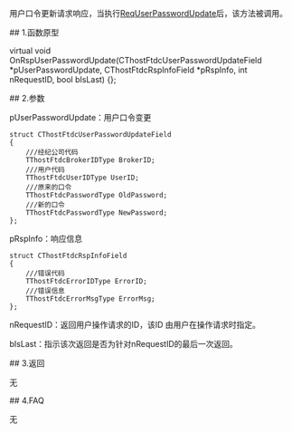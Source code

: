 <p>用户口令更新请求响应，当执行<a href="../../CTHOSTFTDCTRADERSPI/REQUSERPASSWORDUPDATE/">ReqUserPasswordUpdate</a>后，该方法被调用。</p>
<span class="anchor" id="3b06b348-732a-414d-89c5-5f4171ab5334"></span>
## 1.函数原型
<p>virtual void OnRspUserPasswordUpdate(CThostFtdcUserPasswordUpdateField *pUserPasswordUpdate, CThostFtdcRspInfoField *pRspInfo, int nRequestID, bool bIsLast) {};</p>
<span class="anchor" id="57542061-e0eb-4db8-86fc-796b24888cc5"></span>
## 2.参数
<p>pUserPasswordUpdate：用户口令变更</p>
<pre><code>struct CThostFtdcUserPasswordUpdateField
{
    ///经纪公司代码
    TThostFtdcBrokerIDType BrokerID;
    ///用户代码
    TThostFtdcUserIDType UserID;
    ///原来的口令
    TThostFtdcPasswordType OldPassword;
    ///新的口令
    TThostFtdcPasswordType NewPassword;
};
</code></pre>
<p>pRspInfo：响应信息</p>
<pre><code>struct CThostFtdcRspInfoField
{
    ///错误代码
    TThostFtdcErrorIDType ErrorID;
    ///错误信息
    TThostFtdcErrorMsgType ErrorMsg;
};
</code></pre>
<p>nRequestID：返回用户操作请求的ID，该ID 由用户在操作请求时指定。</p>
<p>bIsLast：指示该次返回是否为针对nRequestID的最后一次返回。</p>
<span class="anchor" id="24c0831e-a423-4585-bde0-6550bfff3308"></span>
## 3.返回
<p>无</p>
<span class="anchor" id="0ec56286-59b9-480e-b38f-3158d8b0f9c2"></span>
## 4.FAQ
<p>无</p>
